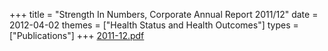 +++
title = "Strength In Numbers, Corporate Annual Report 2011/12"
date = 2012-04-02
themes = ["Health Status and Health Outcomes"]
types = ["Publications"]
+++
[2011-12.pdf](/files/2011-12.pdf)
